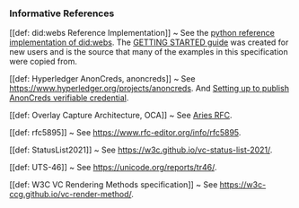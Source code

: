 ### Informative References

[[def: did:webs Reference Implementation]]
~ See the [python reference implementation of did:webs](https://github.com/GLEIF-IT/did-webs-resolver).   The [GETTING STARTED guide](https://github.com/GLEIF-IT/did-webs-resolver/blob/main/GETTING_STARTED.md) was created for new users and is the source that many of the examples in this specification were copied from.

[[def: Hyperledger AnonCreds, anoncreds]]
~ See https://www.hyperledger.org/projects/anoncreds. And [Setting up to publish AnonCreds verifiable credential](https://hyperledger.github.io/anoncreds-spec/#anoncreds-setup-data-flow).

[[def: Overlay Capture Architecture, OCA]]
~ See [Aries RFC](https://github.com/hyperledger/aries-rfcs/blob/main/features/0755-oca-for-aries/README.md).

[[def: rfc5895]]
~ See https://www.rfc-editor.org/info/rfc5895.

[[def: StatusList2021]]
~ See https://w3c.github.io/vc-status-list-2021/.

[[def: UTS-46]]
~ See https://unicode.org/reports/tr46/.

[[def: W3C VC Rendering Methods specification]]
~ See https://w3c-ccg.github.io/vc-render-method/.